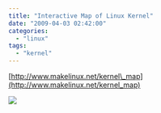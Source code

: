 ```yaml
---
title: "Interactive Map of Linux Kernel"
date: "2009-04-03 02:42:00"
categories: 
  - "linux"
tags: 
  - "kernel"
---
```


[http://www.makelinux.net/kernel\_map](http://www.makelinux.net/kernel_map)

[![](images/3407814617_7b9e3c3b20.jpg)](http://farm4.static.flickr.com/3301/3407814617_7b9e3c3b20_b.jpg)
